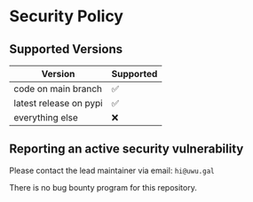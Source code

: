 # Security Policy

## Supported Versions

| Version | Supported          |
| ------- | ------------------ |
| code on main branch | :white_check_mark: |
| latest release on pypi | :white_check_mark: |
| everything else      | :x:                |

## Reporting an active security vulnerability

Please contact the lead maintainer via email: `hi@uwu.gal`

There is no bug bounty program for this repository.

